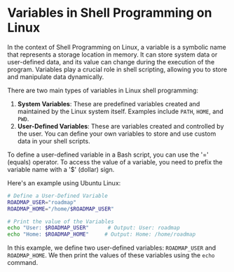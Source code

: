 # Variables in Shell Programming on Linux

In the context of Shell Programming on Linux, a variable is a symbolic name that represents a storage location in memory. It can store system data or user-defined data, and its value can change during the execution of the program. Variables play a crucial role in shell scripting, allowing you to store and manipulate data dynamically.

There are two main types of variables in Linux shell programming:

1. **System Variables**: These are predefined variables created and maintained by the Linux system itself. Examples include `PATH`, `HOME`, and `PWD`.
2. **User-Defined Variables**: These are variables created and controlled by the user. You can define your own variables to store and use custom data in your shell scripts.

To define a user-defined variable in a Bash script, you can use the '=' (equals) operator. To access the value of a variable, you need to prefix the variable name with a '$' (dollar) sign.

Here's an example using Ubuntu Linux:

```bash
# Define a User-Defined Variable
ROADMAP_USER="roadmap"
ROADMAP_HOME="/home/$ROADMAP_USER"

# Print the value of the Variables
echo "User: $ROADMAP_USER"      # Output: User: roadmap
echo "Home: $ROADMAP_HOME"     # Output: Home: /home/roadmap
```

In this example, we define two user-defined variables: `ROADMAP_USER` and `ROADMAP_HOME`. We then print the values of these variables using the `echo` command.
